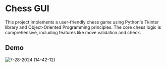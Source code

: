 
# Chess GUI

This project implements a user-friendly chess game using Python's Tkinter library and Object-Oriented Programming principles.  The core chess logic is comprehensive, including features like move validation and check.


## Demo
![7-28-2024 (14-42-12)](https://github.com/user-attachments/assets/ceafda5c-e21b-4ab6-8c0e-eaae7a738e80)



